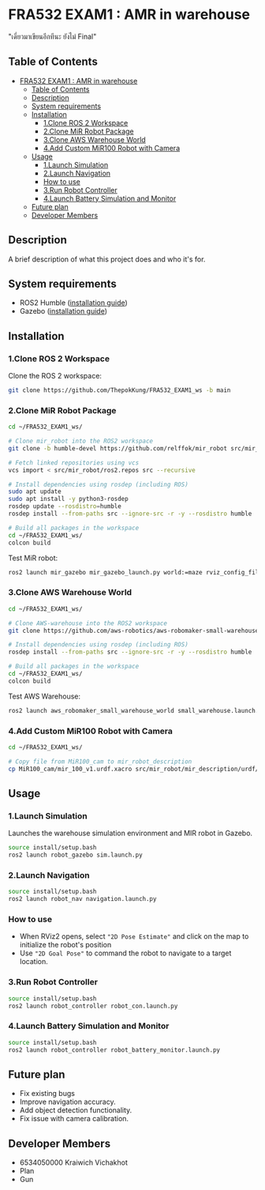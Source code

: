 # FRA532 EXAM1 : AMR in warehouse

"เดี่ยวมาเขียนอีกทีนะ ยังไม่ Final"

## Table of Contents
- [FRA532 EXAM1 : AMR in warehouse](#fra532-exam1--amr-in-warehouse)
  - [Table of Contents](#table-of-contents)
  - [Description](#description)
  - [System requirements](#system-requirements)
  - [Installation](#installation)
    - [1.Clone ROS 2 Workspace](#1clone-ros-2-workspace)
    - [2.Clone MiR Robot Package](#2clone-mir-robot-package)
    - [3.Clone AWS Warehouse World](#3clone-aws-warehouse-world)
    - [4.Add Custom MiR100 Robot with Camera](#4add-custom-mir100-robot-with-camera)
  - [Usage](#usage)
    - [1.Launch Simulation](#1launch-simulation)
    - [2.Launch Navigation](#2launch-navigation)
    - [How to use](#how-to-use)
    - [3.Run Robot Controller](#3run-robot-controller)
    - [4.Launch Battery Simulation and Monitor](#4launch-battery-simulation-and-monitor)
  - [Future plan](#future-plan)
  - [Developer Members](#developer-members)

## Description
A brief description of what this project does and who it's for.

## System requirements
* ROS2 Humble ([installation guide](https://docs.ros.org/en/humble/Installation/Ubuntu-Install-Debs.html))
* Gazebo ([installation guide](https://gazebosim.org/docs/latest/ros_installation/))

## Installation
### 1.Clone ROS 2 Workspace
Clone the ROS 2 workspace:
```bash
git clone https://github.com/ThepokKung/FRA532_EXAM1_ws -b main
```
### 2.Clone MiR Robot Package
```bash
cd ~/FRA532_EXAM1_ws/

# Clone mir_robot into the ROS2 workspace
git clone -b humble-devel https://github.com/relffok/mir_robot src/mir_robot

# Fetch linked repositories using vcs
vcs import < src/mir_robot/ros2.repos src --recursive

# Install dependencies using rosdep (including ROS)
sudo apt update
sudo apt install -y python3-rosdep
rosdep update --rosdistro=humble
rosdep install --from-paths src --ignore-src -r -y --rosdistro humble

# Build all packages in the workspace
cd ~/FRA532_EXAM1_ws/
colcon build
```

Test MiR robot:

```bash
ros2 launch mir_gazebo mir_gazebo_launch.py world:=maze rviz_config_file:=$(ros2 pkg prefix mir_navigation)/share/mir_navigation/rviz/mir_nav.rviz
```

### 3.Clone AWS Warehouse World

```bash
cd ~/FRA532_EXAM1_ws/

# Clone AWS-warehouse into the ROS2 workspace
git clone https://github.com/aws-robotics/aws-robomaker-small-warehouse-world.git -b ros2 src/aws-robomaker-small-warehouse-world

# Install dependencies using rosdep (including ROS)
rosdep install --from-paths src --ignore-src -r -y --rosdistro humble

# Build all packages in the workspace
cd ~/FRA532_EXAM1_ws/
colcon build
```

Test AWS Warehouse:

```bash
ros2 launch aws_robomaker_small_warehouse_world small_warehouse.launch.py
```

### 4.Add Custom MiR100 Robot with Camera

```bash
cd ~/FRA532_EXAM1_ws/

# Copy file from MiR100_cam to mir_robot_description
cp MiR100_cam/mir_100_v1.urdf.xacro src/mir_robot/mir_description/urdf/include/mir_100_v1.urdf.xacro 
```

## Usage
### 1.Launch Simulation

Launches the warehouse simulation environment and MIR robot in Gazebo.

```bash
source install/setup.bash
ros2 launch robot_gazebo sim.launch.py
```

### 2.Launch Navigation 
```bash
source install/setup.bash
ros2 launch robot_nav navigation.launch.py
```

### How to use
* When RViz2 opens, select `"2D Pose Estimate"` and click on the map to initialize the robot's position
* Use `"2D Goal Pose"` to command the robot to navigate to a target location.

### 3.Run Robot Controller
```bash
source install/setup.bash
ros2 launch robot_controller robot_con.launch.py
```

### 4.Launch Battery Simulation and Monitor
```bash
source install/setup.bash
ros2 launch robot_controller robot_battery_monitor.launch.py
```

## Future plan

* Fix existing bugs
* Improve navigation accuracy.
* Add object detection functionality.
* Fix issue with camera calibration.
  
## Developer Members
* 6534050000 Kraiwich Vichakhot
* Plan
* Gun